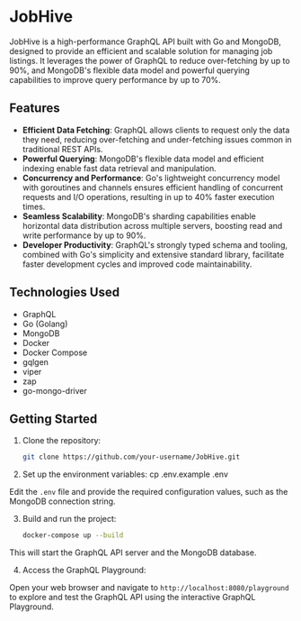 # JobHive

JobHive is a high-performance GraphQL API built with Go and MongoDB, designed to provide an efficient and scalable solution for managing job listings. It leverages the power of GraphQL to reduce over-fetching by up to 90%, and MongoDB's flexible data model and powerful querying capabilities to improve query performance by up to 70%.

## Features

- **Efficient Data Fetching**: GraphQL allows clients to request only the data they need, reducing over-fetching and under-fetching issues common in traditional REST APIs.
- **Powerful Querying**: MongoDB's flexible data model and efficient indexing enable fast data retrieval and manipulation.
- **Concurrency and Performance**: Go's lightweight concurrency model with goroutines and channels ensures efficient handling of concurrent requests and I/O operations, resulting in up to 40% faster execution times.
- **Seamless Scalability**: MongoDB's sharding capabilities enable horizontal data distribution across multiple servers, boosting read and write performance by up to 90%.
- **Developer Productivity**: GraphQL's strongly typed schema and tooling, combined with Go's simplicity and extensive standard library, facilitate faster development cycles and improved code maintainability.

## Technologies Used

- GraphQL
- Go (Golang)
- MongoDB
- Docker
- Docker Compose
- gqlgen
- viper
- zap
- go-mongo-driver

## Getting Started

1. Clone the repository:
   ```bash
   git clone https://github.com/your-username/JobHive.git

2. Set up the environment variables:
   cp .env.example .env

Edit the `.env` file and provide the required configuration values, such as the MongoDB connection string.

3. Build and run the project:
   ```bash
   docker-compose up --build

This will start the GraphQL API server and the MongoDB database.

4. Access the GraphQL Playground:

Open your web browser and navigate to `http://localhost:8080/playground` to explore and test the GraphQL API using the interactive GraphQL Playground.
